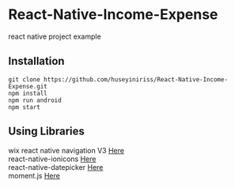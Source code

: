 # React-Native-Income-Expense
react native project example

## Installation

```
git clone https://github.com/huseyiniriss/React-Native-Income-Expense.git
npm install
npm run android
npm start
```

## Using Libraries

wix react native navigation V3 [Here](https://github.com/wix/react-native-navigation/tree/v3)<br />
react-native-ionicons [Here](https://www.npmjs.com/package/react-native-ionicons)<br />
react-native-datepicker [Here](https://github.com/xgfe/react-native-datepicker)<br />
moment.js [Here](https://github.com/moment/moment)<br />
